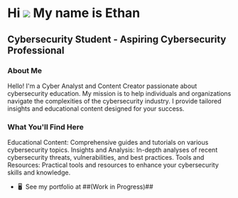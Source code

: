 Hi ![](https://user-images.githubusercontent.com/18350557/176309783-0785949b-9127-417c-8b55-ab5a4333674e.gif)    My name is Ethan
=============================================================================================================================

Cybersecurity Student - Aspiring Cybersecurity Professional
---------------------------------------

### About Me 

Hello! I'm a Cyber Analyst and Content Creator passionate about cybersecurity education. My mission is to help individuals and organizations navigate the complexities of the cybersecurity industry. I provide tailored insights and educational content designed for your success. 

### What You'll Find Here 

Educational Content: Comprehensive guides and tutorials on various cybersecurity topics. Insights and Analysis: In-depth analyses of recent cybersecurity threats, vulnerabilities, and best practices. Tools and Resources: Practical tools and resources to enhance your cybersecurity skills and knowledge.

* 🖥️  See my portfolio at ##(Work in Progress)##
